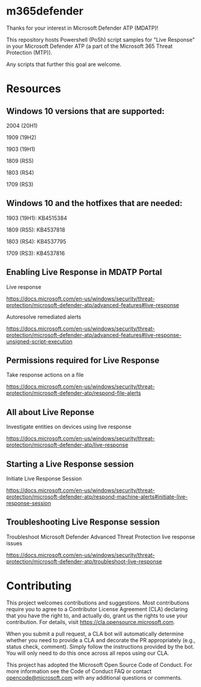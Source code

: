 # m365defender

Thanks for your interest in Microsoft Defender ATP (MDATP)!

This repository hosts Powershell (PoSh) script samples for "Live Response" in your Microsoft Defender ATP (a part of the Microsoft 365 Threat Protection (MTP)).

Any scripts that further this goal are welcome.

# Resources
## Windows 10 versions that are supported:
2004 (20H1)

1909 (19H2)

1903 (19H1)

1809 (RS5) 

1803 (RS4) 

1709 (RS3) 

## Windows 10 and the hotfixes that are needed:
1903 (19H1): KB4515384

1809 (RS5): KB4537818

1803 (RS4): KB4537795

1709 (RS3): KB4537816

## Enabling Live Response in MDATP Portal
Live response

https://docs.microsoft.com/en-us/windows/security/threat-protection/microsoft-defender-atp/advanced-features#live-response

Autoresolve remediated alerts

https://docs.microsoft.com/en-us/windows/security/threat-protection/microsoft-defender-atp/advanced-features#live-response-unsigned-script-execution

## Permissions required for Live Response
Take response actions on a file

https://docs.microsoft.com/en-us/windows/security/threat-protection/microsoft-defender-atp/respond-file-alerts

## All about Live Reponse
Investigate entities on devices using live response

https://docs.microsoft.com/en-us/windows/security/threat-protection/microsoft-defender-atp/live-response

## Starting a Live Response session
Initiate Live Response Session

https://docs.microsoft.com/en-us/windows/security/threat-protection/microsoft-defender-atp/respond-machine-alerts#initiate-live-response-session

## Troubleshooting Live Response session
Troubleshoot Microsoft Defender Advanced Threat Protection live response issues

https://docs.microsoft.com/en-us/windows/security/threat-protection/microsoft-defender-atp/troubleshoot-live-response

# Contributing
This project welcomes contributions and suggestions. Most contributions require you to agree to a Contributor License Agreement (CLA) declaring that you have the right to, and actually do, grant us the rights to use your contribution. For details, visit https://cla.opensource.microsoft.com.

When you submit a pull request, a CLA bot will automatically determine whether you need to provide a CLA and decorate the PR appropriately (e.g., status check, comment). Simply follow the instructions provided by the bot. You will only need to do this once across all repos using our CLA.

This project has adopted the Microsoft Open Source Code of Conduct. For more information see the Code of Conduct FAQ or contact opencode@microsoft.com with any additional questions or comments.
